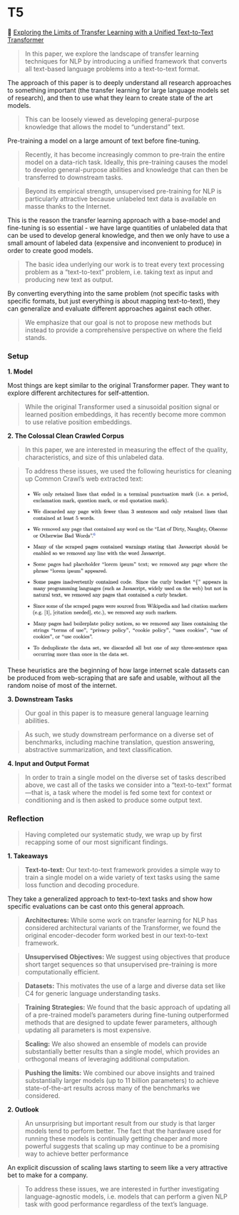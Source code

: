 # T5

📜 [Exploring the Limits of Transfer Learning with a Unified Text-to-Text Transformer](https://arxiv.org/pdf/1910.10683)

> In this paper, we explore the landscape of transfer learning techniques for NLP by introducing a unified framework that converts all text-based language problems into a text-to-text format.

The approach of this paper is to deeply understand all research approaches to something important (the transfer learning for large language models set of research), and then to use what they learn to create state of the art models.

> This can be loosely viewed as developing general-purpose knowledge that allows the model to “understand” text.

Pre-training a model on a large amount of text before fine-tuning.

> Recently, it has become increasingly common to pre-train the entire model on a data-rich task. Ideally, this pre-training causes the model to develop general-purpose abilities and knowledge that can then be transferred to downstream tasks.

> Beyond its empirical strength, unsupervised pre-training for NLP is particularly attractive because unlabeled text data is available en masse thanks to the Internet.

This is the reason the transfer learning approach with a base-model and fine-tuning is so essential - we have large quantities of unlabeled data that can be used to develop general knowledge, and then we only have to use a small amount of labeled data (expensive and inconvenient to produce) in order to create good models.

> The basic idea underlying our work is to treat every text processing problem as a “text-to-text” problem, i.e. taking text as input and producing new text as output.

By converting everything into the same problem (not specific tasks with specific formats, but just everything is about mapping text-to-text), they can generalize and evaluate different approaches against each other.

> We emphasize that our goal is not to propose new methods but instead to provide a comprehensive perspective on where the field stands.

### Setup

**1. Model**

Most things are kept similar to the original Transformer paper. They want to explore different architectures for self-attention.

> While the original Transformer used a sinusoidal position signal or learned position embeddings, it has recently become more common to use relative position embeddings.

**2. The Colossal Clean Crawled Corpus**

> In this paper, we are interested in measuring the effect of the quality, characteristics, and size of this unlabeled data.

> To address these issues, we used the following heuristics for cleaning up Common Crawl’s web extracted text:
>
> ![Screenshot 2024-05-16 at 11.32.09 AM.png](../../images/Screenshot_2024-05-16_at_11.32.09_AM.png)

These heuristics are the beginning of how large internet scale datasets can be produced from web-scraping that are safe and usable, without all the random noise of most of the internet.

**3. Downstream Tasks**

> Our goal in this paper is to measure general language learning abilities.

> As such, we study downstream performance on a diverse set of benchmarks, including machine translation, question answering, abstractive summarization, and text classification.

**4. Input and Output Format**

> In order to train a single model on the diverse set of tasks described above, we cast all of the tasks we consider into a “text-to-text” format—that is, a task where the model is fed some text for context or conditioning and is then asked to produce some output text.

### Reflection

> Having completed our systematic study, we wrap up by first recapping some of our most significant findings.

**1. Takeaways**

> **Text-to-text:** Our text-to-text framework provides a simple way to train a single model on a wide variety of text tasks using the same loss function and decoding procedure.

They take a generalized approach to text-to-text tasks and show how specific evaluations can be cast onto this general approach.

> **Architectures:** While some work on transfer learning for NLP has considered architectural variants of the Transformer, we found the original encoder-decoder form worked best in our text-to-text framework.

> **Unsupervised Objectives:** We suggest using objectives that produce short target sequences so that unsupervised pre-training is more computationally efficient.

> **Datasets:** This motivates the use of a large and diverse data set like C4 for generic language understanding tasks.

> **Training Strategies:** We found that the basic approach of updating all of a pre-trained model’s parameters during fine-tuning outperformed methods that are designed to update fewer parameters, although updating all parameters is most expensive.

> **Scaling:** We also showed an ensemble of models can provide substantially better results than a single model, which provides an orthogonal means of leveraging additional computation.

> **Pushing the limits:** We combined our above insights and trained substantially larger models (up to 11 billion parameters) to achieve state-of-the-art results across many of the benchmarks we considered.

**2. Outlook**

> An unsurprising but important result from our study is that larger models tend to perform better. The fact that the hardware used for running these models is continually getting cheaper and more powerful suggests that scaling up may continue to be a promising way to achieve better performance

An explicit discussion of scaling laws starting to seem like a very attractive bet to make for a company.

> To address these issues, we are interested in further investigating language-agnostic models, i.e. models that can perform a given NLP task with good performance regardless of the text’s language.
